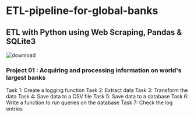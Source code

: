 # ETL-pipeline-for-global-banks
## ETL with Python using Web Scraping, Pandas & SQLite3

![download](https://github.com/user-attachments/assets/ca4254b4-d231-44e0-b0f9-2c6a4f66bb87)

### Project 01 : Acquiring and processing information on world's largest banks

Task 1: Create a logging function
Task 2: Extract data
Task 3: Transform the data
Task 4: Save data to a CSV file
Task 5: Save data to a database
Task 6: Write a function to run queries on the database
Task 7: Check the log entries
